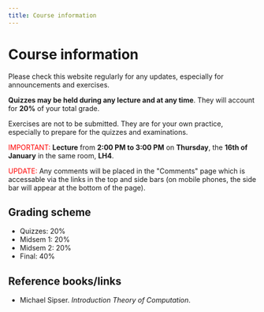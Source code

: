 ```yaml
---
title: Course information
---
```


# Course information

Please check this website regularly for any updates, especially for announcements and exercises.

**Quizzes may be held during any lecture and at any time**. They will account for **20%** of your total grade.

Exercises are not to be submitted. They are for your own practice, especially to prepare for the quizzes and examinations.

<span style="color:red">IMPORTANT:</span> **Lecture** from **2:00 PM to 3:00 PM** on **Thursday**, the **16th of January** in the same room, **LH4**.


<span style="color:red">UPDATE:</span> Any comments will be placed in the "Comments" page which is accessable via the links in the top and side bars (on mobile phones, the side bar will appear at the bottom of the page).

## Grading scheme

- Quizzes: 20%
- Midsem 1: 20%
- Midsem 2: 20%
- Final: 40%

## Reference books/links

- Michael Sipser. *Introduction Theory of Computation*.

